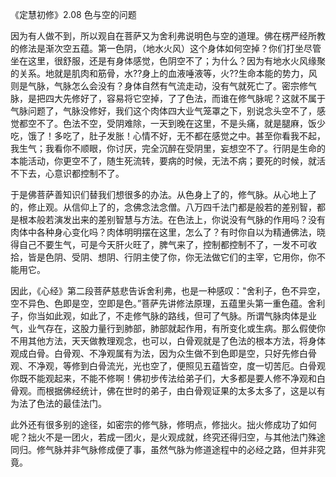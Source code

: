 
《定慧初修》2.08 色与空的问题

因为有人做不到，所以观自在菩萨又为舍利弗说明色与空的道理。佛在楞严经所教的修法是渐次空五蕴。第一色阴，（地水火风）这个身体如何空掉？你们打坐尽管坐在这里，很舒服，还是有身体感觉，色阴空不了；为什么？因为有地水火风缘聚的关系。地就是肌肉和筋骨，水??身上的血液唾液等，火??生命本能的势力，风则是气脉，气脉怎么会没有？身体自然有气流走动，没有气就死亡了。密宗修气脉，是把四大先修好了，容易将它空掉，了了色法，而谁在修气脉呢？这就不属于气脉问题了，气脉没修好，我们这个肉体四大业气笼罩之下，别说念头空不了，感觉都空不了。色法不空，受阴难除，一天到晚在这里，不是头痛，就是腿麻，饭少吃，饿了！多吃了，肚子发胀！心情不好，无不都在感觉之中。甚至你看我不起，我生气；我看你不顺眼，你讨厌，完全沉醉在受阴里，妄想空不了。行阴是生命的本能活动，你更空不了，随生死流转，要病的时候，无法不病；要死的时候，就活不下去，心意识都控制不了。

于是佛菩萨善知识们替我们想很多的办法。从色身上了的，修气脉。从心地上了的，修止观。从信仰上了的，念佛念法念僧。八万四千法门都是般若的差别智，都是根本般若演发出来的差别智慧与方法。在色法上，你说没有气脉的作用吗？没有肉体中各种身心变化吗？肉体明明摆在这里，怎么了？有时你自以为精通佛法，晓得自己不要生气，可是今天肝火旺了，脾气来了，控制都控制不了，一发不可收拾，皆是色阴、受阴、想阴、行阴主使了你，你无法做它们的主宰，它用你，你不能用它。

因此，《心经》第二段菩萨慈悲告诉舍利弗，也是一种感叹："舍利子，色不异空，空不异色、色即是空，空即是色。”菩萨先讲修法原理，五蕴里头第一重色蕴。舍利子，你当如此观，如此了，不走修气脉的路线，但可了气脉。所谓气脉肉体是业气，业气存在，这股力量行到肺部，肺部就起作用，有所变化或生病。那么假使你不用其他方法，天天做教理观念，也可以，白骨观就是了色法的根本方法，将身体观成白骨。白骨观、不净观属有为法，因为众生做不到色即是空，只好先修白骨观、不净观，等修到白骨流光，光也空了，便照见五蕴皆空，度一切苦厄。白骨观你既不能观起来，不能不修啊！佛初步传法给弟子们，大多都是要人修不净观和白骨观。而根据佛经统计，佛在世时的弟子，由白骨观证果的太多太多了，这是以有为法了色法的最佳法门。

此外还有很多别的途径，如密宗的修气脉，修明点，修拙火。拙火修成功了如何呢？拙火不是一团火，若成一团火，是火观成就，终究还得归空，与其他法门殊途同归。修气脉并非气脉修成便了事，虽然气脉为修道途程中的必经之路，但并非究竟。